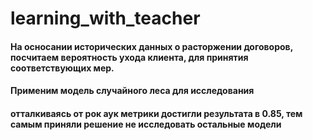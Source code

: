 # learning_with_teacher
#### На осносании исторических данных о расторжении договоров, посчитаем вероятность ухода клиента, для принятия соответствующих мер.
#### Применим модель случайного леса для исследования
#### отталкиваясь от рок аук метрики достигли результата в 0.85, тем самым приняли решение не исследовать остальные модели
